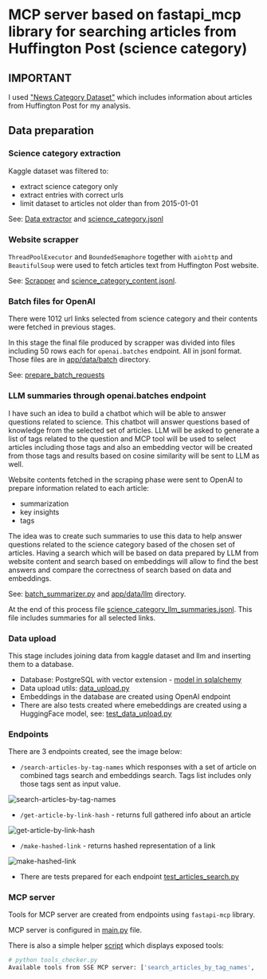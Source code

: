# MCP server based on fastapi_mcp library for searching articles from Huffington Post (science category)

## IMPORTANT

I used ["News Category Dataset"](https://www.kaggle.com/datasets/rmisra/news-category-dataset/data) which
includes information about articles from Huffington Post for my analysis.

## Data preparation

### Science category extraction

Kaggle dataset was filtered to:
* extract science category only
* extract entries with correct urls
* limit dataset to articles not older than from 2015-01-01

See: [Data extractor](app/transformations/extractor.py) and [science_category.jsonl](app/data/science_category.jsonl)

### Website scrapper

`ThreadPoolExecutor` and `BoundedSemaphore` together with `aiohttp` and `BeautifulSoup` were used
to fetch articles text from Huffington Post website.

See: [Scrapper](app/transformations/scrapper.py) and [science_category_content.jsonl](app/data/science_category_content.jsonl).

### Batch files for OpenAI

There were 1012 url links selected from science category and their contents were fetched in previous stages.

In this stage the final file produced by scrapper was divided into files including 50 rows each for `openai.batches`
endpoint. All in jsonl format. Those files are in [app/data/batch](app/data/batch) directory.

See: [prepare_batch_requests](app/transformations/batch_summarizer.py)

### LLM summaries through openai.batches endpoint

I have such an idea to build a chatbot which will be able to answer questions related to science.
This chatbot will answer questions based of knowledge from the selected set of articles.
LLM will be asked to generate a list of tags related to the question and MCP tool will be used
to select articles including those tags and also an embedding vector will be created from those tags
and results based on cosine similarity will be sent to LLM as well.

Website contents fetched in the scraping phase were sent to OpenAI to prepare information related to each article:
* summarization
* key insights
* tags

The idea was to create such summaries to use this data to help answer questions related to the science category based
of the chosen set of articles.
Having a search which will be based on data prepared by LLM from website content and search based on embeddings will 
allow to find the best answers and compare the correctness of search based on data and embeddings.

See: [batch_summarizer.py](app/transformations/batch_summarizer.py) and [app/data/llm](app/data/llm) directory.

At the end of this process file [science_category_llm_summaries.jsonl](app/data/science_category_llm_summaries.jsonl).
This file includes summaries for all selected links.

### Data upload

This stage includes joining data from kaggle dataset and llm and inserting them to a database.

* Database: PostgreSQL with vector extension - [model in sqlalchemy](app/models/articles.py)
* Data upload utils: [data_upload.py](app/api/data_upload.py)
* Embeddings in the database are created using OpenAI endpoint
* There are also tests created where emebeddings are created using a HuggingFace model, see: [test_data_upload.py](tests/test_data_upload.py)

### Endpoints

There are 3 endpoints created, see the image below:

* `/search-articles-by-tag-names` which responses with a set of article on combined tags search and embeddings search. Tags list includes only those tags sent as input value.

![search-articles-by-tag-names](misc/search_articles_by_tag_names.png)

* `/get-article-by-link-hash` - returns full gathered info about an article

![get-article-by-link-hash](misc/get_aticle_by_link_hash.png)

* `/make-hashed-link` - returns hashed representation of a link

![make-hashed-link](misc/make_hashed_link.png)

* There are tests prepared for each endpoint [test_articles_search.py](tests/test_articles_search.py)

### MCP server

Tools for MCP server are created from endpoints using `fastapi-mcp` library.

MCP server is configured in [main.py](app/main.py) file.

There is also a simple helper [script](tools_checker.py) which displays exposed tools:

```bash
# python tools_checker.py
Available tools from SSE MCP server: ['search_articles_by_tag_names', 'get_article_by_link_hash', 'make_hashed_link']
```
